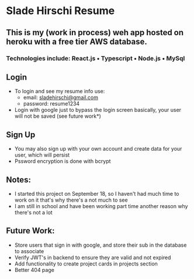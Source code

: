 # Slade Hirschi Resume

## This is my (work in process) weh app hosted on heroku with a free tier AWS database.

### Technologies include: React.js • Typescript • Node.js • MySql

## Login
* To login and see my resume info use:
  * email: sladehirschi@gmail.com
  * password: resume1234
* Login with google just to bypass the login screen basically, your user will not be saved (see future work*)

## Sign Up
* You may also sign up with your own account and create data for your user, which will persist
* Pssword encryption is done with bcrypt

## Notes:
* I started this project on September 18, so I haven't had much time to work on it that's why there's a not much to see
* I am still in school and have been working part time another reason why there's not a lot

## Future Work:
* Store users that sign in with google, and store their sub in the database to associate
* Verify JWT's in backend to ensure they are valid and not expired
* Add functionality to create project cards in projects section
* Better 404 page